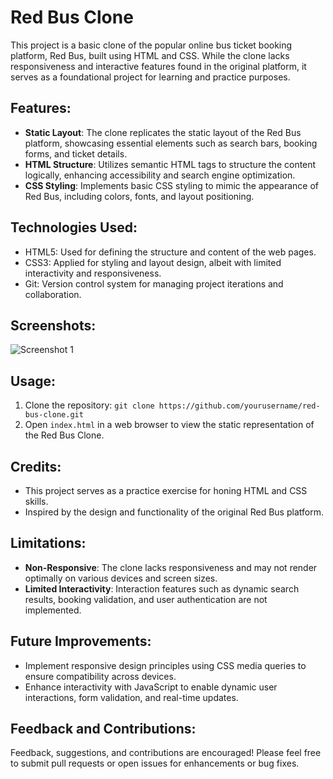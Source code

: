 # Red Bus Clone

This project is a basic clone of the popular online bus ticket booking platform, Red Bus, built using HTML and CSS. While the clone lacks responsiveness and interactive features found in the original platform, it serves as a foundational project for learning and practice purposes.

## Features:
- **Static Layout**: The clone replicates the static layout of the Red Bus platform, showcasing essential elements such as search bars, booking forms, and ticket details.
- **HTML Structure**: Utilizes semantic HTML tags to structure the content logically, enhancing accessibility and search engine optimization.
- **CSS Styling**: Implements basic CSS styling to mimic the appearance of Red Bus, including colors, fonts, and layout positioning.

## Technologies Used:
- HTML5: Used for defining the structure and content of the web pages.
- CSS3: Applied for styling and layout design, albeit with limited interactivity and responsiveness.
- Git: Version control system for managing project iterations and collaboration.

## Screenshots:
![Screenshot 1](screenshot-redbus.gif)

## Usage:
1. Clone the repository: `git clone https://github.com/yourusername/red-bus-clone.git`
2. Open `index.html` in a web browser to view the static representation of the Red Bus Clone.

## Credits:
- This project serves as a practice exercise for honing HTML and CSS skills.
- Inspired by the design and functionality of the original Red Bus platform.

## Limitations:
- **Non-Responsive**: The clone lacks responsiveness and may not render optimally on various devices and screen sizes.
- **Limited Interactivity**: Interaction features such as dynamic search results, booking validation, and user authentication are not implemented.

## Future Improvements:
- Implement responsive design principles using CSS media queries to ensure compatibility across devices.
- Enhance interactivity with JavaScript to enable dynamic user interactions, form validation, and real-time updates.

## Feedback and Contributions:
Feedback, suggestions, and contributions are encouraged! Please feel free to submit pull requests or open issues for enhancements or bug fixes.

